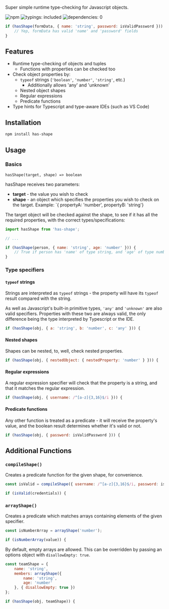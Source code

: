 Super simple runtime type-checking for Javascript objects.

![npm](https://img.shields.io/npm/v/has-shape)
![typings: included](https://img.shields.io/badge/typings-included-brightgreen)
![dependencies: 0](https://img.shields.io/badge/dependencies-0-brightgreen)

```javascript
if (hasShape(formData, { name: 'string', password: isValidPassword })) {
    // Yep, formData has valid 'name' and 'password' fields
}
```

## Features
- Runtime type-checking of objects and tuples
    - Functions with properties can be checked too
- Check object properties by:
    - `typeof` strings (`'boolean'`, `'number'`, `'string'`, etc.)
        - Additionally allows 'any' and 'unknown'
    - Nested object shapes
    - Regular expressions
    - Predicate functions
- Type hints for Typescript and type-aware IDEs (such as VS Code)

## Installation
```sh
npm install has-shape
```

## Usage

### Basics
`hasShape(target, shape) => boolean`

hasShape receives two parameters:
- **target** - the value you wish to check
- **shape** - an object which specifies the properties you wish to check on
    the target. Example: `{ propertyA: 'number', propertyB: 'string'}

The target object will be checked against the shape, to see if it has all the
    required properties, with the correct types/specifications:


```javascript
import hasShape from 'has-shape';

// ...

if (hasShape(person, { name: 'string', age: 'number' })) {
    // True if person has 'name' of type string, and 'age' of type number
}
```

### Type specifiers

#### `typeof` strings

Strings are interpreted as `typeof` strings - the property will have its
    `typeof` result compared with the string.

As well as Javascript's built-in primitive types, `'any'` and `'unknown'` are
    also valid specifiers. Properties with these two are always valid, the only
    difference being the type interpreted by Typescript or the IDE.

```javascript
if (hasShape(obj, { a: 'string', b: 'number', c: 'any' })) {
```

#### Nested shapes

Shapes can be nested, to, well, check nested properties.

```javascript
if (hasShape(obj, { nestedObject: { nestedProperty: 'number' } })) {
```

#### Regular expressions

A regular expression specifier will check that the property is a string, and
    that it matches the regular expression.

```javascript
if (hasShape(obj, { username: /^[a-z]{3,16}$/i })) {
```

#### Predicate functions

Any other function is treated as a predicate - it will receive the property's
    value, and the boolean result determines whether it's valid or not.

```javascript
if (hasShape(obj, { password: isValidPassword })) {
```

## Additional Functions

### `compileShape()`

Creates a predicate function for the given shape, for convenience.

```javascript
const isValid = compileShape({ username: /^[a-z]{3,16}$/i, password: isValidPassword });

if (isValid(credentials)) {
```

### `arrayShape()`

Creates a predicate which matches arrays containing elements of
    the given specifier.

```javascript
const isNumberArray = arrayShape('number');

if (isNumberArray(value)) {
```

By default, empty arrays are allowed. This can be overridden by passing an
    options object with `disallowEmpty: true`.

```javascript
const teamShape = {
    name: 'string',
    members: arrayShape({
        name: 'string',
        age: 'number'
    }, { disallowEmpty: true })
};

if (hasShape(obj, teamShape)) {
```